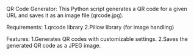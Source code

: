 QR Code Generator:
This Python script generates a QR code for a given URL and saves it as an image file (qrcode.jpg).

Requirements:
1.qrcode library
2.Pillow library (for image handling)

Features:
1.Generates QR codes with customizable settings.
2.Saves the generated QR code as a JPEG image.

